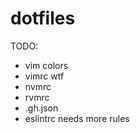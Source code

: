 dotfiles
========

TODO:
- vim colors
- vimrc wtf
- nvmrc
- rvmrc
- .gh.json
- eslintrc needs more rules
